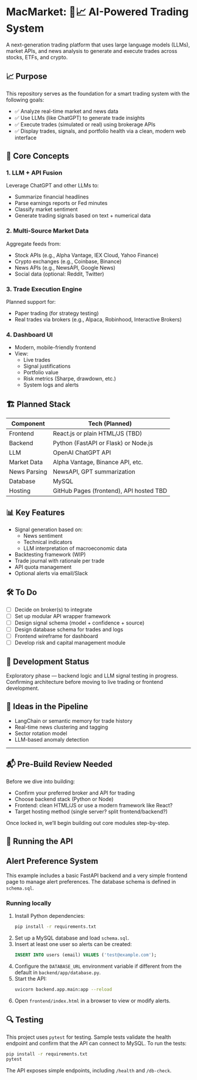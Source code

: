 # MacMarket: 🧠📈 AI-Powered Trading System

A next-generation trading platform that uses large language models (LLMs), market APIs, and news analysis to generate and execute trades across stocks, ETFs, and crypto.

## 📈 Purpose

This repository serves as the foundation for a smart trading system with the following goals:

- ✅ Analyze real-time market and news data
- ✅ Use LLMs (like ChatGPT) to generate trade insights
- ✅ Execute trades (simulated or real) using brokerage APIs
- ✅ Display trades, signals, and portfolio health via a clean, modern web interface

## 🧠 Core Concepts

### 1. **LLM + API Fusion**
Leverage ChatGPT and other LLMs to:
- Summarize financial headlines
- Parse earnings reports or Fed minutes
- Classify market sentiment
- Generate trading signals based on text + numerical data

### 2. **Multi-Source Market Data**
Aggregate feeds from:
- Stock APIs (e.g., Alpha Vantage, IEX Cloud, Yahoo Finance)
- Crypto exchanges (e.g., Coinbase, Binance)
- News APIs (e.g., NewsAPI, Google News)
- Social data (optional: Reddit, Twitter)

### 3. **Trade Execution Engine**
Planned support for:
- Paper trading (for strategy testing)
- Real trades via brokers (e.g., Alpaca, Robinhood, Interactive Brokers)

### 4. **Dashboard UI**
- Modern, mobile-friendly frontend
- View:
  - Live trades
  - Signal justifications
  - Portfolio value
  - Risk metrics (Sharpe, drawdown, etc.)
  - System logs and alerts

## 🏗️ Planned Stack
| Component    | Tech (Planned)                          |
|--------------|-----------------------------------------|
| Frontend     | React.js or plain HTML/JS (TBD)         |
| Backend      | Python (FastAPI or Flask) or Node.js    |
| LLM          | OpenAI ChatGPT API                      |
| Market Data  | Alpha Vantage, Binance API, etc.        |
| News Parsing | NewsAPI, GPT summarization              |
| Database     | MySQL                      |
| Hosting      | GitHub Pages (frontend), API hosted TBD |

## 📊 Key Features
- Signal generation based on:
  - News sentiment
  - Technical indicators
  - LLM interpretation of macroeconomic data
- Backtesting framework (WIP)
- Trade journal with rationale per trade
- API quota management
- Optional alerts via email/Slack

## 🛠️ To Do
- [ ] Decide on broker(s) to integrate
- [ ] Set up modular API wrapper framework
- [ ] Design signal schema (model + confidence + source)
- [ ] Design database schema for trades and logs
- [ ] Frontend wireframe for dashboard
- [ ] Develop risk and capital management module

## 🚧 Development Status
Exploratory phase — backend logic and LLM signal testing in progress. Confirming architecture before moving to live trading or frontend development.

## 🧠 Ideas in the Pipeline
- LangChain or semantic memory for trade history
- Real-time news clustering and tagging
- Sector rotation model
- LLM-based anomaly detection

---

## 📬 Pre-Build Review Needed

Before we dive into building:
- Confirm your preferred broker and API for trading
- Choose backend stack (Python or Node)
- Frontend: clean HTML/JS or use a modern framework like React?
- Target hosting method (single server? split frontend/backend?)

Once locked in, we’ll begin building out core modules step-by-step.

## 🚀 Running the API
## Alert Preference System

This example includes a basic FastAPI backend and a very simple frontend page to manage alert preferences. The database schema is defined in `schema.sql`.

### Running locally
1. Install Python dependencies:
   ```bash
   pip install -r requirements.txt
   ```
2. Set up a MySQL database and load `schema.sql`.
3. Insert at least one user so alerts can be created:
   ```sql
   INSERT INTO users (email) VALUES ('test@example.com');
   ```
4. Configure the `DATABASE_URL` environment variable if different from the default in `backend/app/database.py`.
5. Start the API:
   ```bash
   uvicorn backend.app.main:app --reload
   ```
6. Open `frontend/index.html` in a browser to view or modify alerts.

## 🔍 Testing
This project uses `pytest` for testing. Sample tests validate the
health endpoint and confirm that the API can connect to MySQL.
To run the tests:

```bash
pip install -r requirements.txt
pytest
```

The API exposes simple endpoints, including `/health` and `/db-check`.
